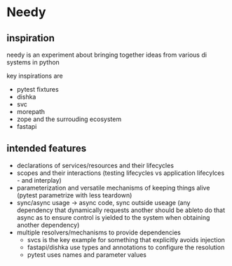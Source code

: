 # Needy

## inspiration

needy is an experiment about bringing together ideas from various di systems in python

key inspirations are

* pytest fixtures
* dishka
* svc
* morepath
* zope and the surrouding ecosystem
* fastapi

## intended features

* declarations of services/resources and their lifecycles
* scopes and their interactions (testing lifecycles vs application lifecylces - and interplay)
* parameterization and versatile mechanisms of keeping things alive (pytest parametrize with less teardown)
* sync/async usage -> async code, sync outside useage (any dependency that dynamically requests another should be ableto do that async as to ensure control is yielded to the system when obtaining another dependency)
* multiple resolvers/mechanisms to provide dependencies
  * svcs is the key example for something that explicitly avoids injection
  * fastapi/dishka use types and annotations to configure the resolution
  * pytest uses names and parameter values
  